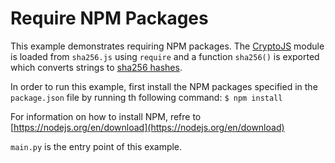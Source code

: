 # Require NPM Packages

This example demonstrates requiring NPM packages. The [CryptoJS](https://www.npmjs.com/package/crypto-js) module
is loaded from `sha256.js` using `require` and a function `sha256()`
is exported which converts strings to [sha256 hashes](https://en.wikipedia.org/wiki/SHA-256).

In order to run this example, first install the NPM packages
specified in the `package.json` file by running th following command:
`$ npm install`

For information on how to install NPM, refre to [https://nodejs.org/en/download](https://nodejs.org/en/download)

`main.py` is the entry point of this example. 

